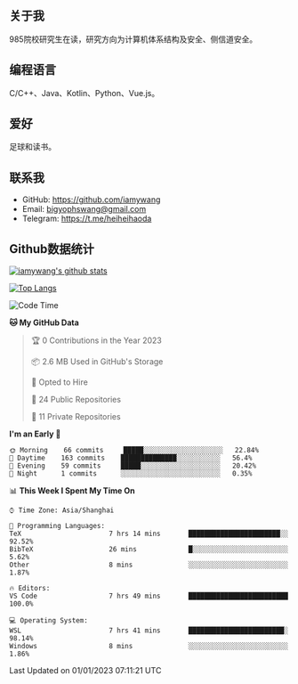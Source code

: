 ## 关于我

985院校研究生在读，研究方向为计算机体系结构及安全、侧信道安全。

## 编程语言

C/C++、Java、Kotlin、Python、Vue.js。

## 爱好

足球和读书。

## 联系我

- GitHub: https://github.com/iamywang
- Email: bigyophswang@gmail.com
- Telegram: https://t.me/heiheihaoda

## Github数据统计

[![iamywang's github stats](https://github-readme-stats.vercel.app/api?username=iamywang&count_private=true&show_icons=true)]()

[![Top Langs](https://github-readme-stats.vercel.app/api/top-langs/?username=iamywang&layout=compact)]()

<!--START_SECTION:waka-->
![Code Time](http://img.shields.io/badge/Code%20Time-653%20hrs%209%20mins-blue)

**🐱 My GitHub Data** 

> 🏆 0 Contributions in the Year 2023
 > 
> 📦 2.6 MB Used in GitHub's Storage 
 > 
> 💼 Opted to Hire
 > 
> 📜 24 Public Repositories 
 > 
> 🔑 11 Private Repositories  
 > 
**I'm an Early 🐤** 

```text
🌞 Morning    66 commits     █████░░░░░░░░░░░░░░░░░░░░   22.84% 
🌆 Daytime    163 commits    ██████████████░░░░░░░░░░░   56.4% 
🌃 Evening    59 commits     █████░░░░░░░░░░░░░░░░░░░░   20.42% 
🌙 Night      1 commits      ░░░░░░░░░░░░░░░░░░░░░░░░░   0.35%

```


📊 **This Week I Spent My Time On** 

```text
⌚︎ Time Zone: Asia/Shanghai

💬 Programming Languages: 
TeX                      7 hrs 14 mins       ███████████████████████░░   92.52% 
BibTeX                   26 mins             █░░░░░░░░░░░░░░░░░░░░░░░░   5.62% 
Other                    8 mins              ░░░░░░░░░░░░░░░░░░░░░░░░░   1.87%

🔥 Editors: 
VS Code                  7 hrs 49 mins       █████████████████████████   100.0%

💻 Operating System: 
WSL                      7 hrs 41 mins       ████████████████████████░   98.14% 
Windows                  8 mins              ░░░░░░░░░░░░░░░░░░░░░░░░░   1.86%

```


 Last Updated on 01/01/2023 07:11:21 UTC
<!--END_SECTION:waka-->
